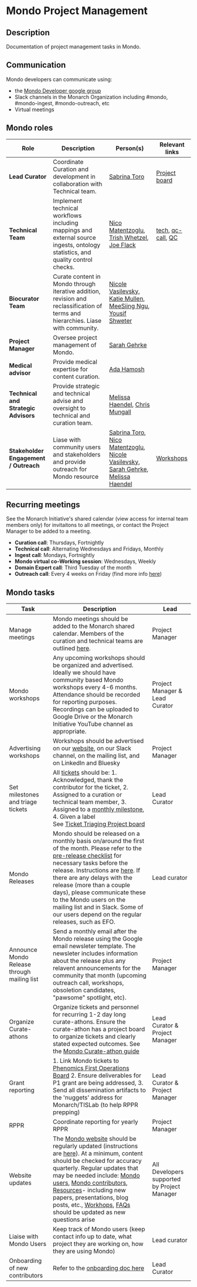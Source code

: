 # Mondo Project Management

## Description

Documentation of project management tasks in Mondo. 

## Communication
Mondo developers can communicate using:
- the [Mondo Developer google group](https://groups.google.com/a/monarchinitiative.org/g/mondo-developers)
- Slack channels in the Monarch Organization including #mondo, #mondo-ingest, #mondo-outreach, etc
- Virtual meetings 

## Mondo roles

Role | Description | Person(s) | Relevant links
-- | -- | -- | --
**Lead Curator** | Coordinate Curation and development in collaboration with Technical team. | [Sabrina  Toro](https://orcid.org/0000-0002-4142-7153) |[Project board](https://github.com/orgs/monarch-initiative/projects/78)
**Technical Team** | Implement technical workflows including mappings and external source ingests, ontology statistics, and quality control checks. | [Nico Matentzoglu](https://orcid.org/0000-0002-7356-1779), [Trish Whetzel](https://orcid.org/0000-0002-3458-4839), [Joe Flack](https://orcid.org/0000-0002-2906-7319) | [tech](https://github.com/monarch-initiative/mondo/issues?q=is%3Aopen+is%3Aissue+label%3Atech), [qc-call](https://github.com/monarch-initiative/mondo/issues?q=is%3Aopen+is%3Aissue+label%3Aqc-call), [QC](https://github.com/monarch-initiative/mondo/issues?q=is%3Aopen+is%3Aissue+label%3Atech+label%3AQC)
**Biocurator Team** | Curate content in Mondo through iterative addition, revision and reclassification of terms and hierarchies. Liase with community. | [Nicole Vasilevsky](https://orcid.org/0000-0001-5208-3432), [Katie Mullen](https://orcid.org/0000-0002-5002-8648), [MeeSiing Ngu](https://orcid.org/0000-0002-7638-4659), [Yousif Shweter](https://orcid.org/0000-0002-0587-4693)
**Project Manager** | Oversee project management of Mondo. | [Sarah Gehrke](https://orcid.org/0000-0003-3245-2880)| 
**Medical advisor** | Provide medical expertise for content curation. | [Ada Hamosh](https://orcid.org/0000-0002-1780-5230) |
**Technical and Strategic Advisors** | Provide strategic and technical advise and oversight to technical and curation team. | [Melissa Haendel](https://orcid.org/0000-0001-9114-8737), [Chris Mungall](http://biosciences.lbl.gov/profiles/chris-mungall/)
**Stakeholder Engagement / Outreach** | Liase with community users and stakeholders and provide outreach for Mondo resource | [Sabrina  Toro](https://orcid.org/0000-0002-4142-7153), [Nico Matentzoglu](https://orcid.org/0000-0002-7356-1779), [Nicole Vasilevsky](https://orcid.org/0000-0001-5208-3432), [Sarah Gehrke](https://orcid.org/0000-0003-3245-2880), [Melissa Haendel](https://orcid.org/0000-0001-9114-8737)  | [Workshops](https://mondo.monarchinitiative.org/pages/workshop/)

## Recurring meetings
See the Monarch Initiative's shared calendar (view access for internal team members only) for invitaitons to all meetings, or contact the Project Manager to be added to a meeting. 

- **Curation call**: Thursdays, Fortnightly
- **Technical call**: Alternating Wednesdays and Fridays, Monthly
- **Ingest call**: Mondays, Fortnightly 
- **Mondo virtual co-Working session**: Wednesdays, Weekly
- **Domain Expert call**: Third Tuesday of the month
- **Outreach call**: Every 4 weeks on Friday (find more info [here](https://mondo.monarchinitiative.org/pages/workshop/))

## Mondo tasks

Task | Description | Lead
-- | -- | --
Manage meetings | Mondo meetings should be added to the Monarch shared calendar. Members of the curation and technical teams are outlined [here](https://mondo.monarchinitiative.org/pages/contributors/). | Project Manager
Mondo workshops | Any upcoming workshops should be organized and advertised. Ideally we should have community based Mondo workshops every 4-6 months. Attendance should be recorded for reporting purposes. Recordings can be uploaded to Google Drive or the Monarch Initiative YouTube channel as appropriate. | Project Manager & Lead Curator
Advertising workshops | Workshops should be advertised on our [website](https://mondo.monarchinitiative.org/pages/workshop/), on our Slack channel, on the mailing list, and on LinkedIn and Bluesky | Project Manager
Set milestones and triage tickets |All [tickets](https://github.com/monarch-initiative/mondo/issues) should be: 1. Acknowledged, thank the contributor for the ticket, 2. Assigned to a curation or technical team member, 3. Assigned to a [monthly milestone](https://github.com/monarch-initiative/mondo/projects?query=is%3Aopen), 4. Given a label <br> See [Ticket Triaging Project board](https://github.com/orgs/monarch-initiative/projects/78) | Lead Curator
Mondo Releases |Mondo should be released on a monthly basis on/around the first of the month. Please refer to the [pre-release checklist](https://mondo.readthedocs.io/en/latest/editors-guide/pre-release-checklist/) for necessary tasks before the release. Instructions are [here](https://mondo.readthedocs.io/en/latest/developer-guide/release/). If there are any delays with the release (more than a couple days), please communicate these to the Mondo users on the mailing list and in Slack. Some of our users depend on the regular releases, such as EFO. | Lead curator
Announce Mondo Release through mailing list | Send a monthly email after the Mondo release using the Google email newsleter template. The newsleter includes information about the release plus any relavent announcements for the community that month (upcoming outreach call, workshops, obsoletion candidates, "pawsome" spotlight, etc). | Project Manager
Organize Curate-athons | Organize tickets and personnel for recurring 1-2 day long curate-athons. Ensure the curate-athon has a project board to organize tickets and clearly stated expected outcomes. See the [Mondo Curate-athon guide](https://docs.google.com/document/d/1kGgvoqe71bd9MeRpOqBd0XeeWXtsUAAxHrBAnpy-DPM/edit?tab=t.0#heading=h.qq9wodu4bm5i) | Lead Curator & Project Manager
Grant reporting | 1. Link Mondo tickets to [Phenomics First Operations Board](https://github.com/monarch-initiative/phenomics_first_resource/issues?q=is%3Aissue+is%3Aopen+label%3A%22Aim+2+-+MONDO%22) 2. Ensure deliverables for P1 grant are being addressed, 3. Send all dissemination artifacts to the 'nuggets' address for Monarch/TISLab (to help RPPR prepping) | Lead Curator & Project Manager
RPPR | Coordinate reporting for yearly RPPR | Project Manager
Website updates |The [Mondo website](https://mondo.monarchinitiative.org/) should be regularly updated (instructions are [here](https://mondo.readthedocs.io/en/latest/editors-guide/mondo-website-editing/)). At a minimum, content should be checked for accuracy quarterly. Regular updates that may be needed include: [Mondo users](https://mondo.monarchinitiative.org/pages/users/), [Mondo contributors](https://mondo.monarchinitiative.org/pages/contributors/), [Resources](https://mondo.monarchinitiative.org/pages/resources/)- including new papers, presentations, blog posts, etc., [Workhops](https://mondo.monarchinitiative.org/pages/workshop/), [FAQs](https://mondo.monarchinitiative.org/pages/faq/) should be updated as new questions arise | All Developers supported by Project Manager
Liaise with Mondo Users | Keep track of Mondo users (keep contact info up to date, what project they are working on, how they are using Mondo) | Lead curator
Onboarding of new contributors | Refer to the [onboarding doc here](https://docs.google.com/spreadsheets/d/18qfgcUYaCif0NhfNF5QaLp8DvxG0llwcSmp3B5U-MhE/edit#gid=0) | Lead Curator
  

